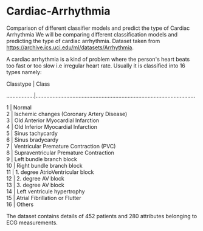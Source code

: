 # Cardiac-Arrhythmia
Comparison of different classifier models and predict the type of Cardiac Arrhythmia
We will be comparing different classification models and predicting the type of cardiac arrhythmia. Dataset taken from https://archive.ics.uci.edu/ml/datasets/Arrhythmia.

A cardiac arrhythmia is a kind of problem where the person's heart beats too fast or too slow i.e irregular heart rate. Usually it is classified into 16 types namely:

Classtype | Class

..................|........................................................................................................

1    |    Normal                                       
2    |    Ischemic changes (Coronary Artery Disease)    
3    |    Old Anterior Myocardial Infarction            
4    |    Old Inferior Myocardial Infarction            
5    |    Sinus tachycardy                              
6    |    Sinus bradycardy                              
7    |    Ventricular Premature Contraction (PVC)       
8    |    Supraventricular Premature Contraction        
9    |    Left bundle branch block                      	
10   |    Right bundle branch block                     
11   |    1. degree AtrioVentricular block              	
12   |    2. degree AV block                            
13   |    3. degree AV block                            
14   |    Left ventricule hypertrophy                   
15   |    Atrial Fibrillation or Flutter                
16   |    Others

The dataset contains details of 452 patients and 280 attributes belonging to ECG measurements.
